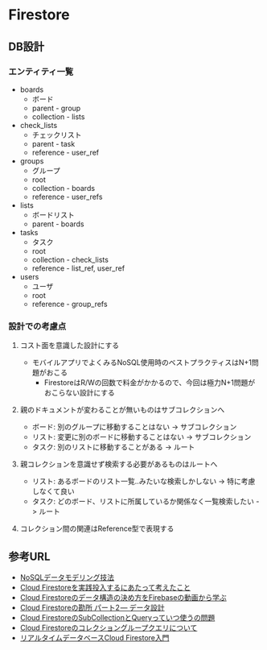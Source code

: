 # Firestore

## DB設計

### エンティティ一覧

* boards
  * ボード
  * parent - group
  * collection - lists
* check_lists
  * チェックリスト
  * parent - task
  * reference - user_ref
* groups
  * グループ
  * root
  * collection - boards
  * reference - user_refs
* lists
  * ボードリスト
  * parent - boards
* tasks
  * タスク
  * root
  * collection - check_lists
  * reference - list_ref, user_ref
* users
  * ユーザ
  * root
  * reference - group_refs

### 設計での考慮点

1. コスト面を意識した設計にする
    * モバイルアプリでよくみるNoSQL使用時のベストプラクティスはN+1問題がおこる
      * FirestoreはR/Wの回数で料金がかかるので、今回は極力N+1問題がおこらない設計にする

2. 親のドキュメントが変わることが無いものはサブコレクションへ
    * ボード: 別のグループに移動することはない -> サブコレクション
    * リスト: 変更に別のボードに移動することはない -> サブコレクション
    * タスク: 別のリストに移動することがある -> ルート

3. 親コレクションを意識せず検索する必要があるものはルートへ
    * リスト: あるボードのリスト一覧..みたいな検索しかしない -> 特に考慮しなくて良い
    * タスク: どのボード、リストに所属しているか関係なく一覧検索したい -> ルート

4. コレクション間の関連はReference型で表現する

## 参考URL

* [NoSQLデータモデリング技法](https://gist.github.com/matope/2396234)
* [Cloud Firestoreを実践投入するにあたって考えたこと](https://qiita.com/1amageek/items/d606dcee9fbcf21eeec6)
* [Cloud Firestoreのデータ構造の決め方をFirebaseの動画から学ぶ](https://qiita.com/shiz/items/5f4c8ae19083ccdd46b2)
* [Cloud Firestoreの勘所 パート2 — データ設計](https://medium.com/google-cloud-jp/firestore2-920ac799345c)
* [Cloud FirestoreのSubCollectionとQueryっていつ使うの問題](https://qiita.com/1amageek/items/d2ef7a49bccf5b4ea78e)
* [Cloud Firestoreのコレクショングループクエリについて](https://firebase.googleblog.com/2019/06/understanding-collection-group-queries.html)
* [リアルタイムデータベースCloud Firestore入門](https://speakerdeck.com/tetsuyanegishi/riarutaimudetabesu-cloud-firestoreru-men)
